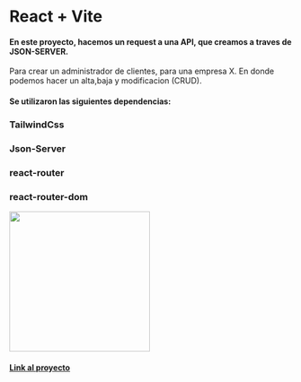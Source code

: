 # React + Vite 

#### En este proyecto, hacemos un request a una API, que creamos a traves de JSON-SERVER. 
Para crear un administrador de clientes, para una empresa X. En donde podemos hacer un alta,baja y modificacion (CRUD).


#### Se utilizaron las siguientes dependencias:
### TailwindCss
### Json-Server
### react-router
### react-router-dom

<img src=https://github.com/aquinoagustin/crm-vite/assets/60743500/9f39221f-9685-4988-bd9e-1ead01f4998d  height="250">

#### [Link al proyecto](https://ornate-pie-ef8964.netlify.app/)

